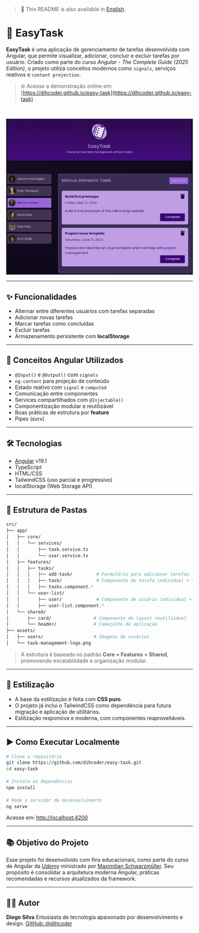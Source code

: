 > 📘 This README is also available in [English](./README.md).

# 🧾 EasyTask

**EasyTask** é uma aplicação de gerenciamento de tarefas desenvolvida com Angular, que permite visualizar, adicionar, concluir e excluir tarefas por usuário. Criado como parte do curso *Angular - The Complete Guide (2025 Edition)*, o projeto utiliza conceitos modernos como `signals`, serviços reativos e `content projection`.

> 🌐 Acesse a demonstração online em: [https://dihcoder.github.io/easy-task](https://dihcoder.github.io/easy-task)

<br/>

![Preview do EasyTask](./task-management-app.png)

---

## ✨ Funcionalidades

* Alternar entre diferentes usuários com tarefas separadas
* Adicionar novas tarefas
* Marcar tarefas como concluídas
* Excluir tarefas
* Armazenamento persistente com **localStorage**

---

## 🧠 Conceitos Angular Utilizados

* `@Input()` e `@Output()` com `signals`
* `ng-content` para projeção de conteúdo
* Estado reativo com `signal` e `computed`
* Comunicação entre componentes
* Services compartilhados com `@Injectable()`
* Componentização modular e reutilizável
* Boas práticas de estrutura por **feature**
* Pipes (`date`)

---

## 🛠️ Tecnologias

* [Angular](https://angular.io/) v19.1
* TypeScript
* HTML/CSS
* TailwindCSS (uso parcial e progressivo)
* localStorage (Web Storage API)

---

## 📁 Estrutura de Pastas

```bash
src/
├── app/
│   ├── core/
│   │   └── services/
│   │       ├── task.service.ts
│   │       └── user.service.ts
│   ├── features/
│   │   ├── tasks/
│   │   │   ├── add-task/         # Formulário para adicionar tarefas
│   │   │   ├── task/             # Componente de tarefa individual + task.model.ts
│   │   │   ├── tasks.component.*
│   │   └── user-list/
│   │       ├── user/             # Componente de usuário individual + user.model.ts
│   │       ├── user-list.component.*
│   └── shared/
│       ├── card/                # Componente de layout reutilizável
│       └── header/              # Cabeçalho da aplicação
├── assets/
│   ├── users/                   # Imagens de usuários
│   └── task-management-logo.png
```

> A estrutura é baseada no padrão **Core + Features + Shared**, promovendo escalabilidade e organização modular.

---

## 🎨 Estilização

* A base da estilização é feita com **CSS puro**.
* O projeto já inclui o TailwindCSS como dependência para futura migração e aplicação de utilitários.
* Estilização responsiva e moderna, com componentes reaproveitáveis.

---

## ▶️ Como Executar Localmente

```bash
# Clone o repositório
git clone https://github.com/dihcoder/easy-task.git
cd easy-task

# Instale as dependências
npm install

# Rode o servidor de desenvolvimento
ng serve
```

Acesse em: [http://localhost:4200](http://localhost:4200)

---

## 📚 Objetivo do Projeto

Esse projeto foi desenvolvido com fins educacionais, como parte do curso de Angular da [Udemy](https://www.udemy.com/) ministrado por [Maximilian Schwarzmüller](https://www.udemy.com/course/the-complete-guide-to-angular-2/). Seu propósito é consolidar a arquitetura moderna Angular, práticas recomendadas e recursos atualizados da framework.

---

## 🧑‍💻 Autor

**Diego Silva**
Entusiasta de tecnologia apaixonado por desenvolvimento e design.
[GitHub: @dihcoder](https://github.com/dihcoder)
